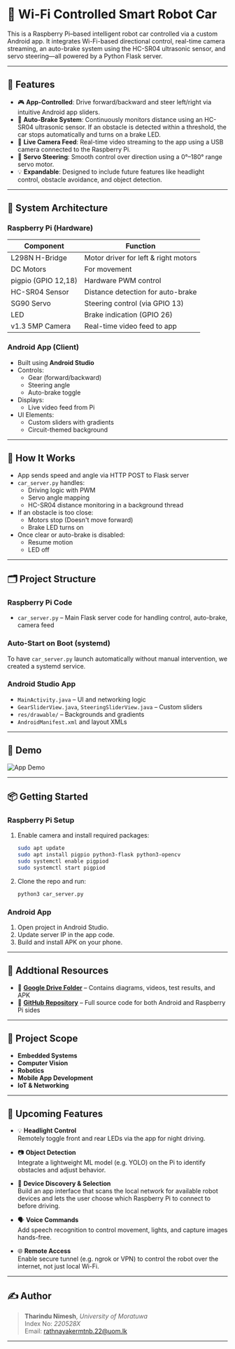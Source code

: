 # 🚗 Wi-Fi Controlled Smart Robot Car

This is a Raspberry Pi–based intelligent robot car controlled via a custom Android app. It integrates Wi-Fi-based directional control, real-time camera streaming, an auto-brake system using the HC-SR04 ultrasonic sensor, and servo steering—all powered by a Python Flask server.

---

## 🔧 Features

- 🎮 **App-Controlled**: Drive forward/backward and steer left/right via intuitive Android app sliders.
- 🧠 **Auto-Brake System**: Continuously monitors distance using an HC-SR04 ultrasonic sensor. If an obstacle is detected within a threshold, the car stops automatically and turns on a brake LED.
- 📸 **Live Camera Feed**: Real-time video streaming to the app using a USB camera connected to the Raspberry Pi.
- 🔄 **Servo Steering**: Smooth control over direction using a 0°–180° range servo motor.
- 💡 **Expandable**: Designed to include future features like headlight control, obstacle avoidance, and object detection.

---

## 🧱 System Architecture

### Raspberry Pi (Hardware)

| Component        | Function                             |
|------------------|--------------------------------------|
| L298N H-Bridge   | Motor driver for left & right motors |
| DC Motors        | For movement                         |
| pigpio (GPIO 12,18) | Hardware PWM control              |
| HC-SR04 Sensor   | Distance detection for auto-brake    |
| SG90 Servo       | Steering control (via GPIO 13)       |
| LED              | Brake indication (GPIO 26)           |
| v1.3 5MP Camera       | Real-time video feed to app          |

### Android App (Client)

- Built using **Android Studio**
- Controls:
  - Gear (forward/backward)
  - Steering angle
  - Auto-brake toggle
- Displays:
  - Live video feed from Pi
- UI Elements:
  - Custom sliders with gradients
  - Circuit-themed background

---

## 🚀 How It Works

- App sends speed and angle via HTTP POST to Flask server
- `car_server.py` handles:
  - Driving logic with PWM
  - Servo angle mapping
  - HC-SR04 distance monitoring in a background thread
- If an obstacle is too close:
  - Motors stop (Doesn't move forward)
  - Brake LED turns on
- Once clear or auto-brake is disabled:
  - Resume motion
  - LED off

---

## 🗂 Project Structure

### Raspberry Pi Code

- `car_server.py` – Main Flask server code for handling control, auto-brake, camera feed

### Auto-Start on Boot (systemd)

To have `car_server.py` launch automatically without manual intervention, we created a systemd service.

### Android Studio App

- `MainActivity.java` – UI and networking logic
- `GearSliderView.java`, `SteeringSliderView.java` – Custom sliders
- `res/drawable/` – Backgrounds and gradients
- `AndroidManifest.xml` and layout XMLs

---

## 📸 Demo

![App Demo](screenshots/demo.gif)


---

## 📦 Getting Started

### Raspberry Pi Setup

1. Enable camera and install required packages:

    ```bash
    sudo apt update
    sudo apt install pigpio python3-flask python3-opencv
    sudo systemctl enable pigpiod
    sudo systemctl start pigpiod
    ```

2. Clone the repo and run:

    ```bash
    python3 car_server.py
    ```

### Android App

1. Open project in Android Studio.
2. Update server IP in the app code.
3. Build and install APK on your phone.

---

## 📁 Addtional Resources

- 📂 **[Google Drive Folder](https://drive.google.com/drive/folders/1aB…XYZ)** – Contains diagrams, videos, test results, and APK  
- 🧠 **[GitHub Repository](https://github.com/TNRathnayake/RPi_project/)** – Full source code for both Android and Raspberry Pi sides


---

## 📌 Project Scope

- **Embedded Systems**
- **Computer Vision**
- **Robotics**
- **Mobile App Development**
- **IoT & Networking**

---

## 🔮 Upcoming Features

- 💡 **Headlight Control**  
  Remotely toggle front and rear LEDs via the app for night driving.

- 📷 **Object Detection**  
  Integrate a lightweight ML model (e.g. YOLO) on the Pi to identify obstacles and adjust behavior.
  
- 📲 **Device Discovery & Selection**  
  Build an app interface that scans the local network for available robot devices and lets the user choose which Raspberry Pi to connect to before driving.

- 🗣️ **Voice Commands**  
  Add speech recognition to control movement, lights, and capture images hands-free.

- 🌐 **Remote Access**  
  Enable secure tunnel (e.g. ngrok or VPN) to control the robot over the internet, not just local Wi-Fi.

---
## ✍️ Author

> **Tharindu Nimesh**, *University of Moratuwa*  
> Index No: *220528X*  
> Email: [rathnayakermtnb.22@uom.lk](mailto:rathnayakermtnb.22@uom.lk)

---


